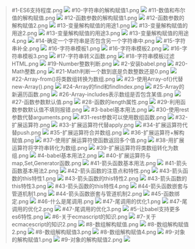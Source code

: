 >#1-ES6支持程度.png
![](./1-ES6支持程度.png) 
>#10-字符串的解构赋值1.png
![](./10-字符串的解构赋值1.png) 
>#11-数值和布尔值的解构赋值.png
![](./11-数值和布尔值的解构赋值.png) 
>#12-函数参数的解构赋值1.png
![](./12-函数参数的解构赋值1.png) 
>#12-函数参数的解构赋值2.png
![](./12-函数参数的解构赋值2.png) 
>#13-变量解构赋值的用途1.png
![](./13-变量解构赋值的用途1.png) 
>#13-变量解构赋值的用途2.png
![](./13-变量解构赋值的用途2.png) 
>#13-变量解构赋值的用途3.png
![](./13-变量解构赋值的用途3.png) 
>#13-变量解构赋值的用途4.png
![](./13-变量解构赋值的用途4.png) 
>#14-确定一个字符串是否包含另一个字符串中.png
![](./14-确定一个字符串是否包含另一个字符串中.png) 
>#15-字符串补全.png
![](./15-字符串补全.png) 
>#16-字符串模板1.png
![](./16-字符串模板1.png) 
>#16-字符串模板2.png
![](./16-字符串模板2.png) 
>#16-字符串模板3.png
![](./16-字符串模板3.png) 
>#17-字符串转义函数.png
![](./17-字符串转义函数.png) 
>#18-字符串模板过滤HTML.png
![](./18-字符串模板过滤HTML.png) 
>#19-Number整数判断.png
![](./19-Number整数判断.png) 
>#2-安装babel.png
![](./2-安装babel.png) 
>#20-Math整数.png
![](./20-Math整数.png) 
>#21-Math判断一个数到底是负数整数还是0.png
![](./21-Math判断一个数到底是负数整数还是0.png) 
>#22-Array-from()将类数组转换为数组.png
![](./22-Array-from()将类数组转换为数组.png) 
>#23-使用Array-of()代替new-Array().png
![](./23-使用Array-of()代替new-Array().png) 
>#24-Array的find和findIndex.png
![](./24-Array的find和findIndex.png) 
>#25-Array的新遍历函数.png
![](./25-Array的新遍历函数.png) 
>#26-Array-includes表示数组是否包含某值.png
![](./26-Array-includes表示数组是否包含某值.png) 
>#27-函数参数默认值.png
![](./27-函数参数默认值.png) 
>#28-函数的length属性.png
![](./28-函数的length属性.png) 
>#29-利用函数参数默认值不填则报错.png
![](./29-利用函数参数默认值不填则报错.png) 
>#3-babel基本用法.png
![](./3-babel基本用法.png) 
>#30-使用rest参数代替arguments.png
![](./30-使用rest参数代替arguments.png) 
>#31-rest参数可以使用数组函数.png
![](./31-rest参数可以使用数组函数.png) 
>#32-扩展运算符.png
![](./32-扩展运算符.png) 
>#33-扩展运算符代替apply.png
![](./33-扩展运算符代替apply.png) 
>#34-扩展运算符代替push.png
![](./34-扩展运算符代替push.png) 
>#35-扩展运算符合并数组.png
![](./35-扩展运算符合并数组.png) 
>#36-扩展运算符+解构赋值.png
![](./36-扩展运算符+解构赋值.png) 
>#37-使用扩展运算符使函数返回多个值.png
![](./37-使用扩展运算符使函数返回多个值.png) 
>#38-用扩展运算符将字符串转化为数组.png
![](./38-用扩展运算符将字符串转化为数组.png) 
>#39-扩展运算符将类数组转化为数组.png
![](./39-扩展运算符将类数组转化为数组.png) 
>#4-babel基本用法2.png
![](./4-babel基本用法2.png) 
>#40-扩展运算符与map,Set,Generator函数.png
![](./40-扩展运算符与map,Set,Generator函数.png) 
>#41-箭头函数基本用法.png
![](./41-箭头函数基本用法.png) 
>#41-箭头函数基本用法2.png
![](./41-箭头函数基本用法2.png) 
>#42-箭头函数的注意点和特性.png
![](./42-箭头函数的注意点和特性.png) 
>#43-箭头函数的this特性1.png
![](./43-箭头函数的this特性1.png) 
>#43-箭头函数的this特性2.png
![](./43-箭头函数的this特性2.png) 
>#43-箭头函数的this特性3.png
![](./43-箭头函数的this特性3.png) 
>#43-箭头函数的this特性4.png
![](./43-箭头函数的this特性4.png) 
>#44-箭头函数嵌套与管道机制1.png
![](./44-箭头函数嵌套与管道机制1.png) 
>#44-箭头函数嵌套与管道机制2.png
![](./44-箭头函数嵌套与管道机制2.png) 
>#45-函数绑定.png
![](./45-函数绑定.png) 
>#46-什么是尾调用.png
![](./46-什么是尾调用.png) 
>#47-尾调用的优化1.png
![](./47-尾调用的优化1.png) 
>#47-尾调用的优化2.png
![](./47-尾调用的优化2.png) 
>#47-尾调用的优化3.png
![](./47-尾调用的优化3.png) 
>#5-让babel支持更多es6特性.png
![](./5-让babel支持更多es6特性.png) 
>#6-关于ecmascript的知识.png
![](./6-关于ecmascript的知识.png) 
>#7-关于ecmacescript的知识2.png
![](./7-关于ecmacescript的知识2.png) 
>#8-数组解构赋值.png
![](./8-数组解构赋值.png) 
>#8-数组解构赋值2.png
![](./8-数组解构赋值2.png) 
>#8-数组解构赋值3.png
![](./8-数组解构赋值3.png) 
>#8-数组解构赋值4.png
![](./8-数组解构赋值4.png) 
>#9-对象的解构赋值1.png
![](./9-对象的解构赋值1.png) 
>#9-对象的解构赋值2.png
![](./9-对象的解构赋值2.png) 
